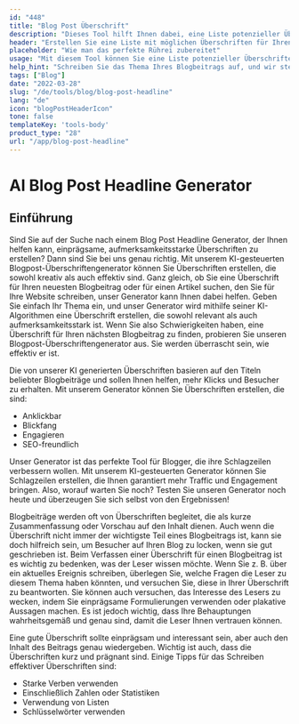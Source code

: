 ```yaml
---
id: "448"
title: "Blog Post Überschrift"
description: "Dieses Tool hilft Ihnen dabei, eine Liste potenzieller Überschriften für Ihren Blogbeitrag zu erstellen, die auf dem von Ihnen angegebenen Thema basieren."
header: "Erstellen Sie eine Liste mit möglichen Überschriften für Ihren Blogbeitrag."
placeholder: "Wie man das perfekte Rührei zubereitet"
usage: "Mit diesem Tool können Sie eine Liste potenzieller Überschriften für Ihren Blogbeitrag erstellen. Geben Sie einfach ein Thema ein, und wir stellen Ihnen eine Liste mit Überschriften zur Auswahl."
help_hint: "Schreiben Sie das Thema Ihres Blogbeitrags auf, und wir stellen Ihnen eine Liste mit Überschriften zur Verfügung, aus der Sie auswählen können."
tags: ["Blog"]
date: "2022-03-28"
slug: "/de/tools/blog/blog-post-headline"
lang: "de"
icon: "blogPostHeaderIcon"
tone: false
templateKey: 'tools-body'
product_type: "28"
url: "/app/blog-post-headline"
---
```


# AI Blog Post Headline Generator

## Einführung

Sind Sie auf der Suche nach einem Blog Post Headline Generator, der Ihnen helfen kann, einprägsame, aufmerksamkeitsstarke Überschriften zu erstellen? Dann sind Sie bei uns genau richtig. Mit unserem KI-gesteuerten Blogpost-Überschriftengenerator können Sie Überschriften erstellen, die sowohl kreativ als auch effektiv sind. Ganz gleich, ob Sie eine Überschrift für Ihren neuesten Blogbeitrag oder für einen Artikel suchen, den Sie für Ihre Website schreiben, unser Generator kann Ihnen dabei helfen. Geben Sie einfach Ihr Thema ein, und unser Generator wird mithilfe seiner KI-Algorithmen eine Überschrift erstellen, die sowohl relevant als auch aufmerksamkeitsstark ist. Wenn Sie also Schwierigkeiten haben, eine Überschrift für Ihren nächsten Blogbeitrag zu finden, probieren Sie unseren Blogpost-Überschriftengenerator aus. Sie werden überrascht sein, wie effektiv er ist.

Die von unserer KI generierten Überschriften basieren auf den Titeln beliebter Blogbeiträge und sollen Ihnen helfen, mehr Klicks und Besucher zu erhalten. Mit unserem Generator können Sie Überschriften erstellen, die sind:

- Anklickbar
- Blickfang
- Engagieren
- SEO-freundlich

Unser Generator ist das perfekte Tool für Blogger, die ihre Schlagzeilen verbessern wollen. Mit unserem KI-gesteuerten Generator können Sie Schlagzeilen erstellen, die Ihnen garantiert mehr Traffic und Engagement bringen. Also, worauf warten Sie noch? Testen Sie unseren Generator noch heute und überzeugen Sie sich selbst von den Ergebnissen!

Blogbeiträge werden oft von Überschriften begleitet, die als kurze Zusammenfassung oder Vorschau auf den Inhalt dienen. Auch wenn die Überschrift nicht immer der wichtigste Teil eines Blogbeitrags ist, kann sie doch hilfreich sein, um Besucher auf Ihren Blog zu locken, wenn sie gut geschrieben ist.
Beim Verfassen einer Überschrift für einen Blogbeitrag ist es wichtig zu bedenken, was der Leser wissen möchte. Wenn Sie z. B. über ein aktuelles Ereignis schreiben, überlegen Sie, welche Fragen die Leser zu diesem Thema haben könnten, und versuchen Sie, diese in Ihrer Überschrift zu beantworten. Sie können auch versuchen, das Interesse des Lesers zu wecken, indem Sie einprägsame Formulierungen verwenden oder plakative Aussagen machen. Es ist jedoch wichtig, dass Ihre Behauptungen wahrheitsgemäß und genau sind, damit die Leser Ihnen vertrauen können.

Eine gute Überschrift sollte einprägsam und interessant sein, aber auch den Inhalt des Beitrags genau wiedergeben. Wichtig ist auch, dass die Überschriften kurz und prägnant sind. Einige Tipps für das Schreiben effektiver Überschriften sind:

- Starke Verben verwenden
- Einschließlich Zahlen oder Statistiken
- Verwendung von Listen
- Schlüsselwörter verwenden
